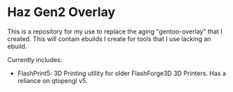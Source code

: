 # Haz Gen2 Overlay

This is a repository for my use to replace the aging "gentoo-overlay" that I created.  This will contain ebuilds I create for tools that I use lacking an ebuild.

Currently includes:

- FlashPrint5: 3D Printing utility for older FlashForge3D 3D Printers.  Has a reliance on qtopengl v5.
